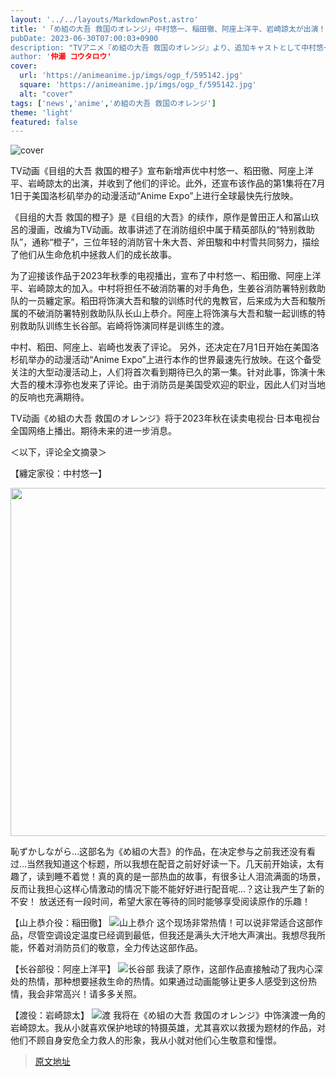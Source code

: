 ```yaml
---
layout: '../../layouts/MarkdownPost.astro'
title: '「め組の大吾 救国のオレンジ」中村悠一、稲田徹、阿座上洋平、岩崎諒太が出演！「Anime Expo」で世界最速先行上映も
pubDate: 2023-06-30T07:00:03+0900
description: "TVアニメ『め組の大吾 救国のオレンジ』より、追加キャストとして中村悠一、稲田徹、阿座上洋平、岩崎諒太の出演が発表され、コメントが到着した。さらに、アニメイベント「Anime Expo」にて、本作の第1話が世界最速先行上映されることもわかった。"
author: '仲瀬 コウタロウ'
cover:
  url: 'https://animeanime.jp/imgs/ogp_f/595142.jpg'
  square: 'https://animeanime.jp/imgs/ogp_f/595142.jpg'
  alt: "cover"
tags: ['news','anime','め組の大吾 救国のオレンジ']
theme: 'light'
featured: false
---
```


![cover](https://animeanime.jp/imgs/ogp_f/595142.jpg)

TV动画《目组的大吾 救国的橙子》宣布新增声优中村悠一、稻田徹、阿座上洋平、岩崎諒太的出演，并收到了他们的评论。此外，还宣布该作品的第1集将在7月1日于美国洛杉矶举办的动漫活动“Anime Expo”上进行全球最快先行放映。

《目组的大吾 救国的橙子》是《目组的大吾》的续作，原作是曽田正人和冨山玖呂的漫画，改编为TV动画。故事讲述了在消防组织中属于精英部队的“特别救助队”，通称“橙子”，三位年轻的消防官十朱大吾、斧田駿和中村雪共同努力，描绘了他们从生命危机中拯救人们的成长故事。

为了迎接该作品于2023年秋季的电视播出，宣布了中村悠一、稻田徹、阿座上洋平、岩崎諒太的加入。中村将担任不破消防署的对手角色，生姜谷消防署特别救助队的一员纏定家。稻田将饰演大吾和駿的训练时代的鬼教官，后来成为大吾和駿所属的不破消防署特别救助队队长山上恭介。阿座上将饰演与大吾和駿一起训练的特别救助队训练生长谷部。岩崎将饰演同样是训练生的渡。

中村、稻田、阿座上、岩崎也发表了评论。
另外，还决定在7月1日开始在美国洛杉矶举办的动漫活动“Anime Expo”上进行本作的世界最速先行放映。在这个备受关注的大型动漫活动上，人们将首次看到期待已久的第一集。针对此事，饰演十朱大吾的榎木淳弥也发来了评论。由于消防员是美国受欢迎的职业，因此人们对当地的反响也充满期待。

TV动画《め組の大吾 救国のオレンジ》将于2023年秋在读卖电视台·日本电视台全国网络上播出。期待未来的进一步消息。

＜以下，评论全文摘录＞

【纏定家役：中村悠一】

<img src="https://animeanime.jp/imgs/zoom/595147.jpg" class="inline-article-image" width="640" height="557">

恥ずかしながら…这部名为《め組の大吾》的作品，在决定参与之前我还没有看过...当然我知道这个标题，所以我想在配音之前好好读一下。几天前开始读，太有趣了，读到睡不着觉！真的真的是一部热血的故事，有很多让人泪流满面的场景，反而让我担心这样心情激动的情况下能不能好好进行配音呢...？这让我产生了新的不安！
放送还有一段时间，希望大家在等待的同时能够享受阅读原作的乐趣！ 

【山上恭介役：稲田徹】
![山上恭介](https://animeanime.jp/imgs/zoom/595149.jpg)
这个现场非常热情！可以说非常适合这部作品，尽管空调设定温度已经调到最低，但我还是满头大汗地大声演出。我想尽我所能，怀着对消防员们的敬意，全力传达这部作品。

【长谷部役：阿座上洋平】
![长谷部](https://animeanime.jp/imgs/zoom/595143.jpg)
我读了原作，这部作品直接触动了我内心深处的热情，那种想要拯救生命的热情。如果通过动画能够让更多人感受到这份热情，我会非常高兴！请多多关照。

【渡役：岩崎諒太】
![渡](https://animeanime.jp/imgs/zoom/595150.jpg)
我将在《め組の大吾 救国のオレンジ》中饰演渡一角的岩崎諒太。我从小就喜欢保护地球的特摄英雄，尤其喜欢以救援为题材的作品，对他们不顾自身安危全力救人的形象，我从小就对他们心生敬意和憧憬。

>[原文地址](https://animeanime.jp/article/2023/06/30/78255.html)  
